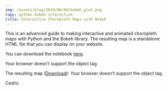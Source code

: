 ```yaml
---
img: /assets/blog/2019/06/09/bokeh_plot.png
tags: python bokeh interactive
title: Interactive Choropleth Maps with Bokeh
---
```

This is an advanced guide to making interactive and animated choropleth maps with Python and the Bokeh library. The resulting map is a standalone HTML file that you can display on your website.

You can download the notebook <a href="/assets/blog/2019/06/09/obesity-trends.ipynb">here</a>.

<object data="/assets/blog/2019/06/09/notebook.html" type="text/html" style="overflow:hidden; height: 8550px; width: 100%">
    Your browser doesn’t support the object tag.
</object>

The resulting map (<a href="/assets/blog/2019/06/09/obesity-trends.html">Download</a>):
<object data="/assets/blog/2019/06/09/obesity-trends.html" type="text/html" style="overflow:hidden; height: 820px; width: 110%; transform: translateX(-22px);">
    Your browser doesn’t support the object tag.
</object>

Cedric
